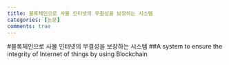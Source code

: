 ```yaml
---
title: 블록체인으로 사물 인터넷의 무결성을 보장하는 시스템
categories: [논문]
comments: true
---
```



#블록체인으로 사물 인터넷의 무결성을 보장하는 시스템
##A system to ensure the integrity of Internet of things by using Blockchain
